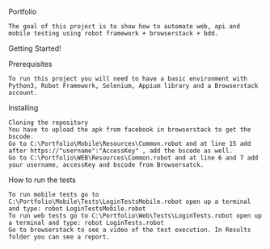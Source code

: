 Portfolio 
	
	The goal of this project is to show how to automate web, api and mobile testing using robot framework + browserstack + bdd.

Getting Started!
	
Prerequisites

	To run this project you will need to have a basic environment with Python3, Robot Framework, Selenium, Appium library and a Browserstack account.
	
Installing

	Cloning the repository
	You have to upload the apk from facebook in browserstack to get the bscode.
	Go to C:\Portfolio\Mobile\Resources\Common.robot and at line 15 add after https://"username":"AccessKey" , add the bscode as well.	
	Go to C:\Portfolio\WEB\Resources\Common.robot and at line 6 and 7 add your username, accessKey and bscode from Browsersatck.
	

How to run the tests

	To run mobile tests go to C:\Portfolio\Mobile\Tests\LoginTestsMobile.robot open up a terminal and type: robot LoginTestsMobile.robot
	To run web tests go to C:\Portfolio\Web\Tests\LoginTests.robot open up a terminal and type: robot LoginTests.robot
	Go to browserstack to see a video of the test execution. In Results folder you can see a report.
	
